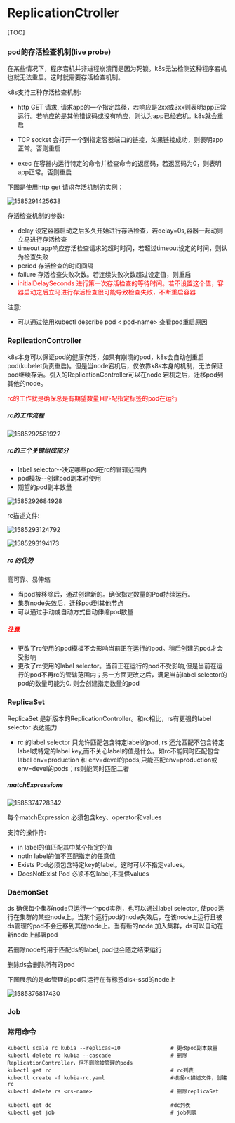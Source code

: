# ReplicationCtroller

[TOC]



### pod的存活检查机制(live probe)

在某些情况下，程序宕机并非进程崩溃而是因为死锁。k8s无法检测这种程序宕机也就无法重启。这时就需要存活检查机制。

k8s支持三种存活检查机制:

* http GET 请求, 请求app的一个指定路径，若响应是2xx或3xx则表明app正常运行。若响应的是其他错误码或没有响应，则认为app已经宕机。k8s就会重启
* TCP socket 会打开一个到指定容器端口的链接，如果链接成功，则表明app正常。否则重启

* exec  在容器内运行特定的命令并检查命令的返回码，若返回码为0，则表明app正常。否则重启



下图是使用http get 请求存活机制的实例：

![1585291425638](C:\Users\lenovo\AppData\Roaming\Typora\typora-user-images\1585291425638.png)



存活检查机制的参数:

* delay  设定容器启动之后多久开始进行存活检查，若delay=0s,容器一起动则立马进行存活检查
* timeout app响应存活检查请求的超时时间，若超过timeout设定的时间，则认为检查失败
* period 存活检查的时间间隔
* failure 存活检查失败次数。若连续失败次数超过设定值，则重启
* <font color="red">initialDelaySeconds 进行第一次存活检查的等待时间。若不设置这个值，容器启动之后立马进行存活检查很可能导致检查失败，不断重启容器</font>

注意:

* 可以通过使用kubectl describe pod < pod-name> 查看pod重启原因



### ReplicationController

k8s本身可以保证pod的健康存活，如果有崩溃的pod，k8s会自动创重启pod(kubelet负责重启)。但是当node宕机后，仅依靠k8s本身的机制，无法保证pod继续存活。引入的ReplicationController可以在node 宕机之后，迁移pod到其他的node。

<font color="red">rc的工作就是确保总是有期望数量且匹配指定标签的pod在运行</font>



##### rc的工作流程

![1585292561922](C:\Users\lenovo\AppData\Roaming\Typora\typora-user-images\1585292561922.png)

##### rc的三个关键组成部分

* label selector--决定哪些pod在rc的管辖范围内
* pod模板--创建pod副本时使用
* 期望的pod副本数量

![1585292684928](C:\Users\lenovo\AppData\Roaming\Typora\typora-user-images\1585292684928.png)





rc描述文件:

![1585293124792](C:\Users\lenovo\AppData\Roaming\Typora\typora-user-images\1585293124792.png)



![1585293194173](C:\Users\lenovo\AppData\Roaming\Typora\typora-user-images\1585293194173.png)



##### rc 的优势

高可靠、易伸缩

* 当pod被移除后，通过创建新的。确保指定数量的Pod持续运行。
* 集群node失效后，迁移pod到其他节点
* 可以通过手动或自动方式自动伸缩pod数量

##### <font color="red">注意</font>

* 更改了rc使用的pod模板不会影响当前正在运行的pod。稍后创建的pod才会受影响
* 更改了rc使用的label selector。当前正在运行的pod不受影响,但是当前在运行的pod不再rc的管辖范围内；另一方面更改之后，满足当前label selector的pod的数量可能为0. 则会创建指定数量的pod

### ReplicaSet 

ReplicaSet 是新版本的ReplicationController。和rc相比，rs有更强的label selector 表达能力

* rc 的label selector 只允许匹配包含特定label的pod, rs 还允匹配不包含特定label或特定的label key,而不关心label的值是什么。如rc不能同时匹配包含label env=production 和 env=devel的pods,只能匹配env=production或env=devel的pods；rs则能同时匹配二者



##### matchExpressions

![1585374728342](C:\Users\lenovo\AppData\Roaming\Typora\typora-user-images\1585374728342.png)

每个matchExpression 必须包含key、operator和values

支持的操作符:

* in label的值匹配其中某个指定的值
* notIn label的值不匹配指定的任意值
* Exists Pod必须包含特定key的label。这时可以不指定values。
* DoesNotExist Pod 必须不包label,不提供values





### DaemonSet

ds 确保每个集群node只运行一个pod实例，也可以通过label selector, 使pod运行在集群的某些node上。当某个运行pod的node失效后，在该node上运行且被ds管理的pod不会迁移到其他node上。当有新的node 加入集群，ds可以自动在新node上部署pod

若删除node的用于匹配ds的label, pod也会随之结束运行

删除ds会删除所有的pod

下图展示的是ds管理的pod只运行在有标签disk-ssd的node上

![1585376817430](C:\Users\lenovo\AppData\Roaming\Typora\typora-user-images\1585376817430.png)

### Job

### 常用命令

~~~
kubectl scale rc kubia --replicas=10				# 更改pod副本数量
kubectl delete rc kubia --cascade					# 删除ReplicationController，但不删除被管理的pods
kubectl get rc 										# rc列表
kubectl create -f kubia-rc.yaml						#根据rc描述文件，创建rc
kubectl delete rs <rs-name> 						# 删除replicaSet

kubectl get dc										#dc列表
kubectl get job										# job列表

~~~

